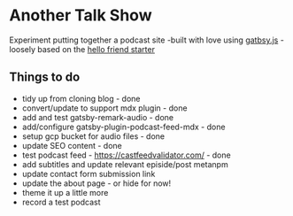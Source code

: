 # Another Talk Show

Experiment putting together a podcast site -built with love using [gatbsy.js](https://www.gatsbyjs.org/) - loosely based on the [hello friend starter](https://github.com/panr/gatsby-starter-hello-friend)

## Things to do

- tidy up from cloning blog - done
- convert/update to support mdx plugin - done
- add and test gatsby-remark-audio - done
- add/configure gatsby-plugin-podcast-feed-mdx - done
- setup gcp bucket for audio files - done
- update SEO content - done
- test podcast feed - https://castfeedvalidator.com/ - done
- add subtitles and update relevant episide/post metanpm
- update contact form submission link
- update the about page - or hide for now!
- theme it up a little more
- record a test podcast
